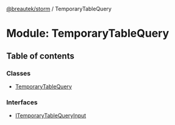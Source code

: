 [@breautek/storm](../README.md) / TemporaryTableQuery

# Module: TemporaryTableQuery

## Table of contents

### Classes

- [TemporaryTableQuery](../classes/TemporaryTableQuery.TemporaryTableQuery-1.md)

### Interfaces

- [ITemporaryTableQueryInput](../interfaces/TemporaryTableQuery.ITemporaryTableQueryInput.md)
